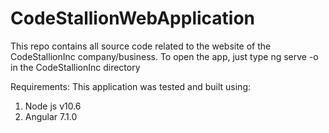 # CodeStallionWebApplication
This repo contains all source code related to the website of the CodeStallionInc company/business.
To open the app, just type ng serve -o in the CodeStallionInc directory

Requirements:
This application was tested and built using:
1. Node js v10.6
2. Angular 7.1.0
